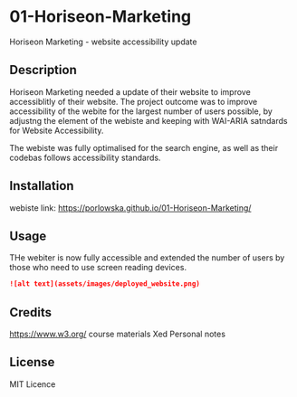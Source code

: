 # 01-Horiseon-Marketing
Horiseon Marketing - website accessibility update

## Description 

Horiseon Marketing needed a update of their website to improve accessiblitly of their website. 
The project outcome was to improve accessibility of the webite for the largest number of users possible, by adjustng the element of the webiste and keeping with WAI-ARIA satndards for Website Accessibility.

The webiste was fully optimalised for the search engine, as well as their codebas follows accessibility standards.

## Installation

webiste link: https://porlowska.github.io/01-Horiseon-Marketing/

## Usage 

THe webiter is now fully accessible and extended the number of users by those who need to use screen reading devices. 

```md
![alt text](assets/images/deployed_website.png)
```

## Credits

https://www.w3.org/
course materials Xed 
Personal notes

## License

MIT Licence